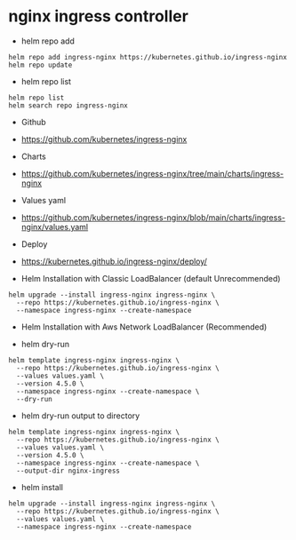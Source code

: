 # nginx ingress controller

- helm repo add
```helm
helm repo add ingress-nginx https://kubernetes.github.io/ingress-nginx
helm repo update
```

- helm repo list
```helm
helm repo list
helm search repo ingress-nginx
```

- Github
- https://github.com/kubernetes/ingress-nginx



- Charts
- https://github.com/kubernetes/ingress-nginx/tree/main/charts/ingress-nginx


- Values yaml
- https://github.com/kubernetes/ingress-nginx/blob/main/charts/ingress-nginx/values.yaml


- Deploy
- https://kubernetes.github.io/ingress-nginx/deploy/

- Helm Installation with Classic LoadBalancer (default Unrecommended)
```helm
helm upgrade --install ingress-nginx ingress-nginx \
  --repo https://kubernetes.github.io/ingress-nginx \
  --namespace ingress-nginx --create-namespace
```

- Helm Installation with Aws Network LoadBalancer (Recommended)

- helm dry-run
```helm
helm template ingress-nginx ingress-nginx \
  --repo https://kubernetes.github.io/ingress-nginx \
  --values values.yaml \
  --version 4.5.0 \
  --namespace ingress-nginx --create-namespace \
  --dry-run
```

- helm dry-run output to directory
```helm
helm template ingress-nginx ingress-nginx \
  --repo https://kubernetes.github.io/ingress-nginx \
  --values values.yaml \
  --version 4.5.0 \
  --namespace ingress-nginx --create-namespace \
  --output-dir nginx-ingress
```

- helm install
```helm
helm upgrade --install ingress-nginx ingress-nginx \
  --repo https://kubernetes.github.io/ingress-nginx \
  --values values.yaml \
  --namespace ingress-nginx --create-namespace
```